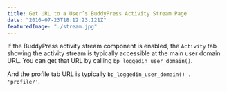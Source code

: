 ```yaml
---
title: Get URL to a User’s BuddyPress Activity Stream Page
date: "2016-07-23T18:12:23.121Z"
featuredImage: "./stream.jpg"
---
```


If the BuddyPress activity stream component is enabled, the `Activity` tab showing the activity stream is typically accessible at the main user domain URL. You can get that URL by calling `bp_loggedin_user_domain()`.

And the profile tab URL is typically `bp_loggedin_user_domain() . 'profile/'`.
